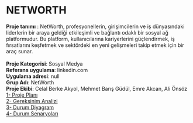 # NETWORTH
**Proje tanımı** : NetWorth, profesyonellerin, girişimcilerin ve iş dünyasındaki liderlerin bir araya geldiği etkileşimli ve bağlantı odaklı bir sosyal ağ platformudur. Bu platform, kullanıcılarına kariyerlerini güçlendirmek, iş fırsatlarını keşfetmek ve sektördeki en yeni gelişmeleri takip etmek için bir araç sunar.
<br><br>
**Proje Kategorisi**: Sosyal Medya
<br>
**Referans uygulama**: linkedin.com
<br>
**Uygulama adresi**: null
<br>
**Grup Adı**: NetWorth
<br>
**Proje Ekibi**: Celal Berke Akyol, Mehmet Barış Güdül, Emre Akcan, Ali Önsöz
<br>
[1- Proje Planı ](proje-planı.md)
<br>
[2- Gereksinim Analizi](gereksinimler.md)
<br>
[3- Durum Diyagram](durum-diyagramı.md)<br>
[4- Durum Senaryoları](kullanıcı-durum-senaryoları.md)
